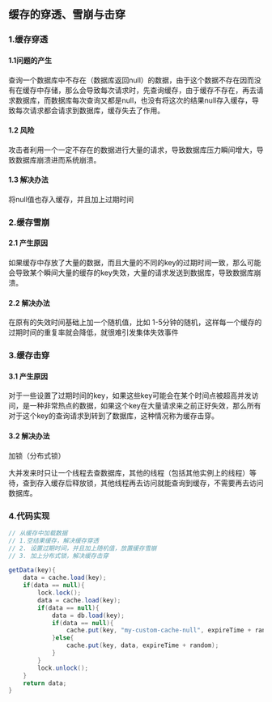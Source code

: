 ## 缓存的穿透、雪崩与击穿

### 1.缓存穿透

#### 1.1问题的产生

查询一个数据库中不存在（数据库返回null）的数据，由于这个数据不存在因而没有在缓存中存储，那么会导致每次请求时，先查询缓存，由于缓存不存在，再去请求数据库，而数据库每次查询又都是null，也没有将这次的结果null存入缓存，导致每次请求都会请求到数据库，缓存失去了作用。

#### 1.2 风险

攻击者利用一个一定不存在的数据进行大量的请求，导致数据库压力瞬间增大，导致数据库崩溃进而系统崩溃。

#### 1.3 解决办法

将null值也存入缓存，并且加上过期时间



### 2.缓存雪崩

#### 2.1 产生原因

如果缓存中存放了大量的数据，而且大量的不同的key的过期时间一致，那么可能会导致某个瞬间大量的缓存的key失效，大量的请求发送到数据库，导致数据库崩溃。

#### 2.2 解决办法

在原有的失效时间基础上加一个随机值，比如 1-5分钟的随机，这样每一个缓存的过期时间的重复率就会降低，就很难引发集体失效事件



### 3.缓存击穿

#### 3.1 产生原因

对于一些设置了过期时间的key，如果这些key可能会在某个时间点被超高并发访问，是一种非常热点的数据，如果这个key在大量请求来之前正好失效，那么所有对于这个key的查询请求到转到了数据库，这种情况称为缓存击穿。

#### 3.2 解决办法

加锁（分布式锁）

大并发来时只让一个线程去查数据库，其他的线程（包括其他实例上的线程）等待，查到存入缓存后释放锁，其他线程再去访问就能查询到缓存，不需要再去访问数据库。



### 4.代码实现

```java
// 从缓存中加载数据
// 1.空结果缓存，解决缓存穿透
// 2. 设置过期时间，并且加上随机值，放置缓存雪崩
// 3. 加上分布式锁，解决缓存击穿

getData(key){
    data = cache.load(key);
    if(data == null){
    	lock.lock();
		data = cache.load(key);
    	if(data == null){
            data = db.load(key);
            if(data == null){
                cache.put(key, "my-custom-cache-null", expireTime + random);
            }else{
                cache.put(key, data, expireTime + random);
            }
    	}
        lock.unlock();
    }
    return data;    
}
```

